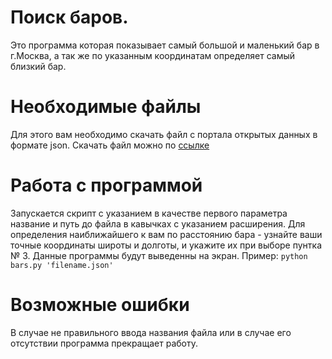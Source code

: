 # Поиск баров.
Это программа которая показывает самый большой и маленький бар в г.Москва, а так же по указанным координатам определяет самый близкий бар. 
# Необходимые файлы
Для этого вам необходимо скачать файл с портала открытых данных в формате json.
Скачать файл можно по [ссылке](http://data.mos.ru/opendata/export/1796/json/2/1)  
# Работа с программой
Запускается скрипт с указанием в качестве первого параметра название и путь до файла в кавычках с указанием расширения. Для определения наиближайшего к вам по расстоянию бара - узнайте ваши точные координаты широты и долготы, и укажите их при выборе пунтка № 3. Данные программы будут выведенны на экран.
Пример: `python bars.py 'filename.json'`
# Возможные ошибки
В случае не правильного ввода названия файла или в случае его отсутствии программа прекращает работу.
